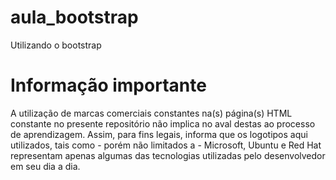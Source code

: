 # aula_bootstrap
Utilizando o bootstrap

# Informação importante

A utilização de marcas comerciais constantes na(s) página(s) HTML constante no presente repositório não implica no aval destas ao processo de aprendizagem. 
Assim, para fins legais, informa que os logotipos aqui utilizados, tais como - porém não limitados a -  Microsoft, Ubuntu e Red Hat representam apenas algumas das tecnologias utilizadas pelo desenvolvedor em seu dia a dia. 
